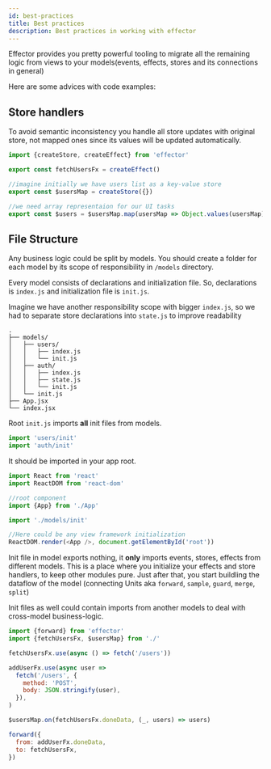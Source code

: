 ```yaml
---
id: best-practices
title: Best practices
description: Best practices in working with effector
---
```


Effector provides you pretty powerful tooling to migrate all the remaining logic from views to your models(events, effects, stores and its connections in general)

Here are some advices with code examples:

## Store handlers

To avoid semantic inconsistency you handle all store updates with original store, not mapped ones since its values will be updated automatically.

```js title="src/models/users/index.js"
import {createStore, createEffect} from 'effector'

export const fetchUsersFx = createEffect()

//imagine initially we have users list as a key-value store
export const $usersMap = createStore({})

//we need array representaion for our UI tasks
export const $users = $usersMap.map(usersMap => Object.values(usersMap))
```

## File Structure

Any business logic could be split by models. You should create a folder for each model by its scope of responsibility in `/models` directory.

Every model consists of declarations and initialization file. So, declarations is `index.js` and initialization file is `init.js`.

Imagine we have another responsibility scope with bigger `index.js`, so we had to separate store declarations into `state.js` to improve readability

```
.
├── models/
│   ├── users/
│   │   ├── index.js
│   │   └── init.js
│   ├── auth/
│   │   ├── index.js
│   │   ├── state.js
│   │   └── init.js
│   └── init.js
├── App.jsx
└── index.jsx
```

Root `init.js` imports **all** init files from models.

```js title="models/init.js"
import 'users/init'
import 'auth/init'
```

It should be imported in your app root.

```js title="index.jsx"
import React from 'react'
import ReactDOM from 'react-dom'

//root component
import {App} from './App'

import './models/init'

//Here could be any view framework initialization
ReactDOM.render(<App />, document.getElementById('root'))
```

Init file in model exports nothing, it **only** imports events, stores, effects from different models.
This is a place where you initialize your effects and store handlers, to keep other modules pure. Just after that, you start buildling the dataflow of the model (connecting Units aka `forward`, `sample`, `guard`, `merge`, `split`)

Init files as well could contain imports from another models to deal with cross-model business-logic.

```js title="models/users/init.js"
import {forward} from 'effector'
import {fetchUsersFx, $usersMap} from './'

fetchUsersFx.use(async () => fetch('/users'))

addUserFx.use(async user =>
  fetch('/users', {
    method: 'POST',
    body: JSON.stringify(user),
  }),
)

$usersMap.on(fetchUsersFx.doneData, (_, users) => users)

forward({
  from: addUserFx.doneData,
  to: fetchUsersFx,
})
```
